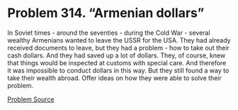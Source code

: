 # Problem 314. “Armenian dollars”

In Soviet times - around the seventies - during the Cold War - several wealthy Armenians wanted to leave the USSR for the USA. They had already received documents to leave, but they had a problem - how to take out their cash dollars. And they had saved up a lot of dollars. They, of course, knew that things would be inspected at customs with special care. And therefore it was impossible to conduct dollars in this way. But they still found a way to take their wealth abroad. Offer ideas on how they were able to solve their problem.

[Problem Source](https://www.trizland.ru/tasks/1514/)